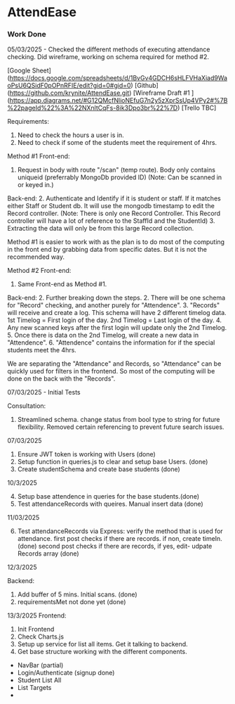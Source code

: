 # AttendEase

### Work Done

05/03/2025 - Checked the different methods of executing attendance checking. Did wireframe, working on schema required for method #2.

[Google Sheet] (https://docs.google.com/spreadsheets/d/1BvGv4GDCH6sHLFVHaXiad9WaoPsU6QSidF0pOPnRFIE/edit?gid=0#gid=0)
[Github] (https://github.com/krynite/AttendEase.git)
[Wireframe Draft #1 ] (https://app.diagrams.net/#G12QMcfNlioNEfuG7n2y5zXprSsUp4VPy2#%7B%22pageId%22%3A%22NXnltCqFs-8ik3Dpo3br%22%7D)
[Trello TBC]

Requirements:

1. Need to check the hours a user is in.
2. Need to check if some of the students meet the requirement of 4hrs.

Method #1
Front-end:

1. Request in body with route "/scan" (temp route). Body only contains uniqueid (preferrably MongoDb provided ID)
   (Note: Can be scanned in or keyed in.)

Back-end: 2. Authenticate and Identify if it is student or staff. If it matches either Staff or Student db. It will use the mongodb timestamp to edit the Record controller.
(Note: There is only one Record Controller. This Record controller will have a lot of reference to the StaffId and the StudentId) 3. Extracting the data will only be from this large Record collection.

Method #1 is easier to work with as the plan is to do most of the computing in the front end by grabbing data from specific dates. But it is not the recommended way.

Method #2
Front-end:

1. Same Front-end as Method #1.

Back-end: 2. Further breaking down the steps. 2. There will be one schema for "Record" checking, and another purely for "Attendence". 3. "Records" will receive and create a log. This schema will have 2 different timelog data. 1st Timelog = First login of the day. 2nd Timelog = Last login of the day. 4. Any new scanned keys after the first login will update only the 2nd Timelog. 5. Once there is data on the 2nd Timelog, will create a new data in "Attendence". 6. "Attendence" contains the information for if the special students meet the 4hrs.

We are separating the "Attendance" and Records, so "Attendance" can be quickly used for filters in the frontend. So most of the computing will be done on the back with the "Records".

07/03/2025 - Initial Tests

Consultation:

1. Streamlined schema. change status from bool type to string for future flexibility. Removed certain referencing to prevent future search issues.

07/03/2025

1. Ensure JWT token is working with Users (done)
2. Setup function in queries.js to clear and setup base Users. (done)
3. Create studentSchema and create base students (done)

10/3/2025

4. Setup base attendence in queries for the base students.(done)
5. Test attendanceRecords with queires. Manual insert data (done)

11/03/2025

6. Test attendanceRecords via Express: verify the method that is used for attendance.
   first post checks if there are records. if non, create timeIn. (done)
   second post checks if there are records, if yes, edit- udpate Records array (done)

12/3/2025

Backend:

1. Add buffer of 5 mins. Initial scans. (done)
2. requirementsMet not done yet (done)

13/3/2025
Frontend:

1. Init Frontend
2. Check Charts.js
3. Setup up service for list all items. Get it talking to backend.
4. Get base structure working with the different components.

- NavBar (partial)
- Login/Authenticate (signup done)
- Student List All
- List Targets
-
